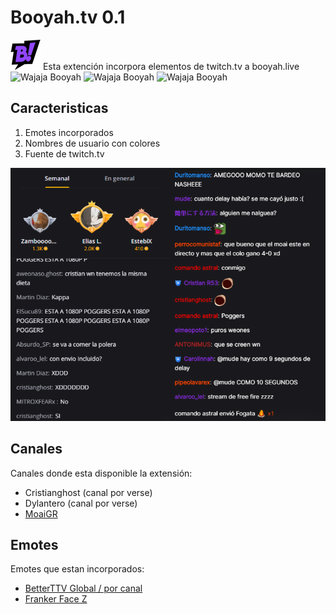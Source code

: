 # Booyah.tv 0.1
  ![app icon](48.png) Esta extención incorpora elementos de twitch.tv a booyah.live ![Wajaja](https://cdn.frankerfacez.com/emoticon/594021/1) Booyah ![Wajaja](https://cdn.frankerfacez.com/emoticon/594021/1) Booyah ![Wajaja](https://cdn.frankerfacez.com/emoticon/594021/1) Booyah


## Caracteristicas

1. Emotes incorporados
2. Nombres de usuario con colores
3. Fuente de twitch.tv

 ![app icon](readme/oldvsnew.png)

## Canales

Canales donde esta disponible la extensión:

* Cristianghost (canal por verse)
* Dylantero (canal por verse)
* [MoaiGR](https://booyah.live/channels/63681555?source=33)

## Emotes

Emotes que estan incorporados:

* [BetterTTV Global / por canal](https://betterttv.com)
* [Franker Face Z](https://www.frankerfacez.com)
